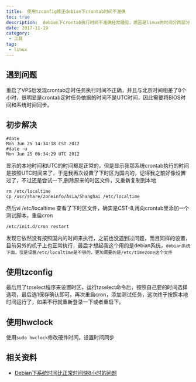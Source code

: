 ```yaml
---
title:  使用tzconfig修正debian下crontab时间不准确
toc: true
description:  debian下crontab执行时间不准确经常碰见，原因是linux的时间分两部分，一是系统时间，二是BIOS时间，使用tzconfig修正时间。
date: 2017-11-19
category: 
 - 工具
tag:
 - linux
---
```


## 遇到问题
重启了VPS后发现crontab定时任务执行时间不正确，并且与北京时间相差了8个小时，很明显是crontab定时任务依据的时间不是UTC时间，因此需要将BIOS时间和系统时间同步。

## 初步解决 
```shell
#date
Mon Jun 25 14:34:18 CST 2012
#date -u
Mon Jun 25 06:34:29 UTC 2012
```


显示的本地时间和UTC的时间都是正常的，但是显示我那系统crontab执行的时间是按照UTC时间来了，于是我再次设置了下时区为国内的，记得我之前好像设置过了，不过还是尝试一下,删除原来的时区文件，又重新复制到本地

```shell
rm /etc/localtime
cp /usr/share/zoneinfo/Asia/Shanghai /etc/localtime
```


然后vi /etc/localtime 查看了下时区文件，确实是CST-8,再向crontab里添加一个测试脚本，重启cron
```shell
/etc/init.d/cron restart
```


发现它依然没有按照国内的时间来执行，之前也没遇到过问题，而且同样的设置，目前另外的机子上也正常执行，最后才想起我这个用的是debian系统，``debian系统下面，仅是设置/etc/localtime是不够的，更加需要的是/etc/timezone这个文件``

## 使用tzconfig

最后用了tzselect程序来设置时区，运行tzselect命令后，按照自己要的时间选择选项，最后选1保存确认即可。再次重启cron，添加测试任务，这次终于按照本地时间运行了，如果不行就重新登录一下或者重启下。

## 使用hwclock
使用``sudo hwclock``修改硬件时间，设置时间同步

## 相关资料

- [Debian下系统时间比正常时间快8小时的问题](https://www.tech1024.cn/reprint/1618.html)